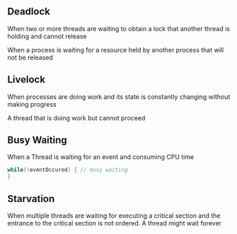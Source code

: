 ## Deadlock
When two or more threads are waiting to obtain a lock that another thread is holding and cannot release

When a process is waiting for a resource held by another process that will not be released

## Livelock
When processes are doing work and its state is constantly changing without making progress

A thread that is doing work but cannot proceed

## Busy Waiting
When a Thread is waiting for an event and consuming CPU time
```java
while(!eventOccured) { // busy waiting
}
```

## Starvation
When multiple threads are waiting for executing a critical section and the entrance to the critical section is not ordered. A thread might wait forever